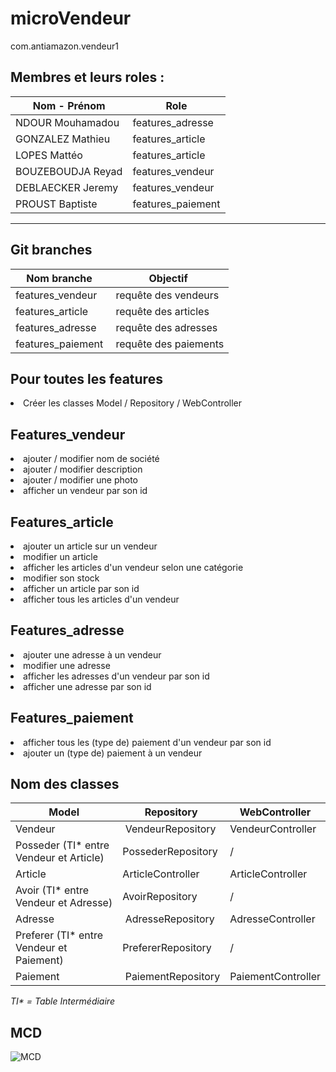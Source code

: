 # microVendeur
com.antiamazon.vendeur1

## Membres et leurs roles :

 | Nom - Prénom | Role |
 |-----------|----------|
 | NDOUR Mouhamadou |features_adresse|
 | GONZALEZ Mathieu  |features_article|
 | LOPES Mattéo|features_article|
 | BOUZEBOUDJA Reyad |features_vendeur|
 | DEBLAECKER Jeremy|features_vendeur|
 | PROUST Baptiste |features_paiement|
 
 -----------------


## Git branches

| Nom branche | Objectif |
 |-----------|----------|
 | features_vendeur | requête des vendeurs |
 | features_article | requête des articles |
 | features_adresse | requête des adresses |
 | features_paiement | requête des paiements |
 
##  Pour toutes les features

<li> Créer les classes Model / Repository / WebController </li>

## Features_vendeur

<li>ajouter / modifier nom de société</li>
<li>ajouter / modifier description</li>
<li>ajouter / modifier une photo</li>
<li>afficher un vendeur par son id</li>

## Features_article

<li>ajouter un article sur un vendeur</li>
<li>modifier un article</li>
<li>afficher les articles d'un vendeur selon une catégorie</li>
<li>modifier son stock</li>
<li>afficher un article par son id</li>
<li>afficher tous les articles d'un vendeur</li>

## Features_adresse

<li>ajouter une adresse à un vendeur</li>
<li>modifier une adresse</li>
<li>afficher les adresses d'un vendeur par son id</li>
<li>afficher une adresse par son id</li>

## Features_paiement

<li>afficher tous les (type de) paiement d'un vendeur par son id</li>
<li>ajouter un (type de) paiement à un vendeur</li>

## Nom des classes


 | Model | Repository | WebController |
 |-----------|----------|----------|
 | Vendeur | VendeurRepository | VendeurController  |
 | Posseder (TI* entre Vendeur et Article) | PossederRepository | / |
 | Article  | ArticleController | ArticleController | 
 | Avoir (TI* entre Vendeur et Adresse) |  AvoirRepository | / | 
 | Adresse | AdresseRepository | AdresseController |
 | Preferer (TI* entre Vendeur et Paiement) | PrefererRepository | / |
 | Paiement | PaiementRepository | PaiementController |

_TI* = Table Intermédiaire_


## MCD 

![MCD](https://github.com/singard/microVendeur/blob/main/mcd.png)
